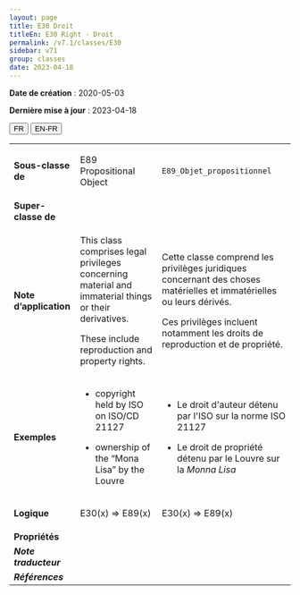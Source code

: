 ```yaml
---
layout: page
title: E30 Droit
titleEn: E30 Right - Droit
permalink: /v7.1/classes/E30
sidebar: v71
group: classes
date: 2023-04-18
---
```


**Date de création** : 2020-05-03

**Dernière mise à jour** : 2023-04-18

<div class="lang-buttons">
  <button id="fr" class="activate">FR</button>
  <button id="en-fr">EN-FR</button>
</div>

<table>
<tbody>
<tr>
<td><strong>Sous-classe de</strong></td>
<td class="en">
<p>E89 Propositional Object<strong></strong></p>
</td>
<td>
<p><code class="language-plaintext highlighter-rouge">E89_Objet_propositionnel</code> </p>
</td>
</tr>
<tr>
<td><strong>Super-classe de</strong></td>
<td class="en">
</td>
<td>
</td>
</tr>
<tr>
<td><strong>Note d’application</strong></td>
<td class="en">
<p>This class comprises legal privileges concerning material and immaterial things or their derivatives. <strong></strong></p>
<p>These include reproduction and property rights.</p>
</td>
<td>
<p>Cette classe comprend les privilèges juridiques concernant des choses matérielles et immatérielles ou leurs dérivés.</p>
<p>Ces privilèges incluent notamment les droits de reproduction et de propriété.</p>
</td>
</tr>
<tr>
<td><strong>Exemples</strong></td>
<td class="en">
<ul>
<li><p>copyright held by ISO on ISO/CD 21127<strong></strong></p>
</li>
<li><p>ownership of the “Mona Lisa” by the Louvre<strong></strong></p>
</li>
</ul>
</td>
<td>
<ul>
<li><p>Le droit d'auteur détenu par l'ISO sur la norme ISO 21127</p>
</li>
<li><p>Le droit de propriété détenu par le Louvre sur la <em>Monna Lisa</em></p>
</li>
</ul>
</td>
</tr>
<tr>
<td><strong>Logique</strong></td>
<td class="en">
<p>E30(x) ⇒ E89(x)</p>
</td>
<td>
<p>E30(x) ⇒ E89(x)</p>
</td>
</tr>
<tr>
<td><strong>Propriétés</strong></td>
<td class="en">
</td>
<td>
</td>
</tr>
<tr>
<td><strong><em>Note traducteur</em></strong></td>
<td colspan="2">
</td>
</tr>
<tr>
<td><strong><em>Références</em></strong></td>
<td colspan="2">
</td>
</tr>
</tbody>
</table>

				